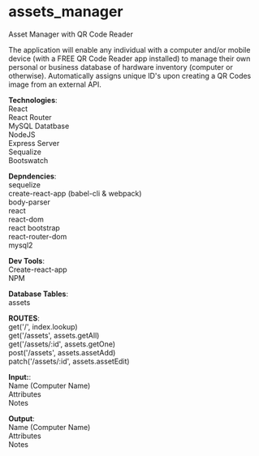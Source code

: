 # assets_manager
Asset Manager with QR Code Reader

The application will enable any individual with a computer and/or mobile device (with a FREE QR Code Reader app installed) to manage their own personal or business database of hardware inventory (computer or otherwise). Automatically assigns unique ID's upon creating a QR Codes image from an external API. 

<b>Technologies</b>:<br>
React<br>
React Router<br>
MySQL Datatbase<br>
NodeJS<br>
Express Server<br>
Sequalize<br>
Bootswatch 

<b>Depndencies</b>:<br>
sequelize<br>
create-react-app (babel-cli & webpack)<br>
body-parser<br>
react<br>
react-dom<br>
react bootstrap<br>
react-router-dom<br>
mysql2

<b>Dev Tools</b>:<br>
Create-react-app<br>
NPM

<b>Database Tables</b>:<br>
assets

<b>ROUTES</b>:<br>
get('/', index.lookup)<br>
get('/assets', assets.getAll)<br>
get('/assets/:id', assets.getOne)<br>
post('/assets', assets.assetAdd)<br>
patch('/assets/:id', assets.assetEdit)

<b>Input:</b>:<br>
Name (Computer Name)<br>
Attributes<br>
Notes

<b>Output</b>:<br>
Name (Computer Name)<br>
Attributes<br>
Notes
